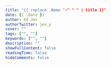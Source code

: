 ```yaml
---
title: "{{ replace .Name "-" " " | title }}"
date: {{ .Date }}
author: Ed Jex
authorTwitter: jex_y
cover: ""
tags: ["", ""]
keywords: ["", ""]
description: ""
showFullContent: false
readingTime: false
hideComments: false
---
```

